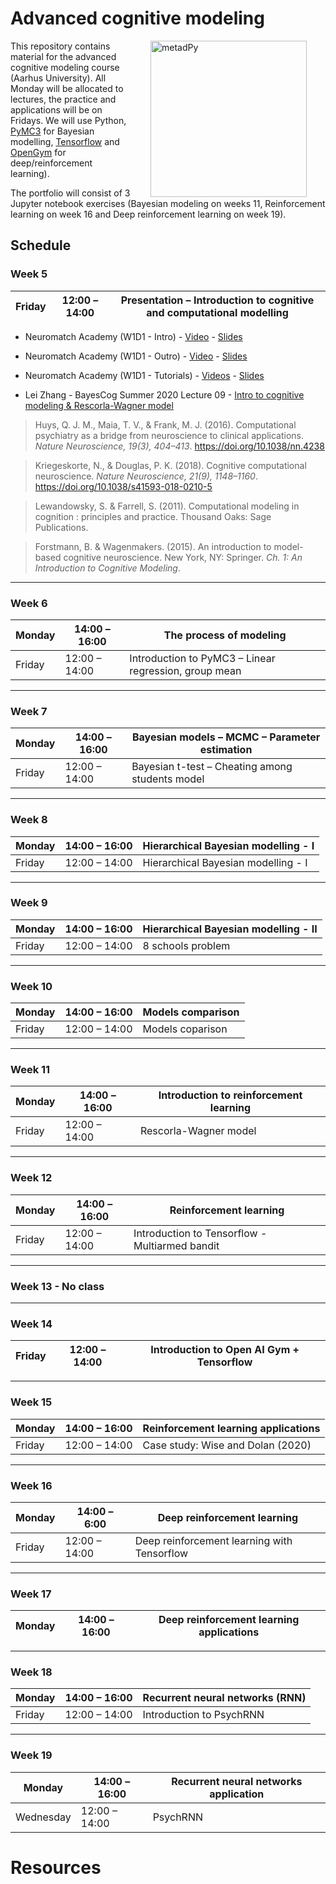 # Advanced cognitive modeling

<img src="https://github.com/LegrandNico/CognitiveModeling/raw/master/images/network.png" align="right" alt="metadPy" height="250" HSPACE=30>

This repository contains material for the advanced cognitive modeling course (Aarhus University). All Monday will be allocated to lectures, the practice and applications will be on Fridays. We will use Python, [PyMC3](https://docs.pymc.io/) for Bayesian modelling, [Tensorflow](https://www.tensorflow.org/) and [OpenGym](https://gym.openai.com/) for deep/reinforcement learning).

The portfolio will consist of 3 Jupyter notebook exercises (Bayesian modeling on weeks 11, Reinforcement learning on week 16 and Deep reinforcement learning on week 19).

## Schedule

### Week 5

| Friday | 12:00 – 14:00 | Presentation – Introduction to cognitive and computational modelling
| --- | ---| --- |

* Neuromatch Academy (W1D1 - Intro) - [Video](https://www.youtube.com/watch?v=KxldhMR5PxA) - [Slides](https://osf.io/rbx2a/?direct%26mode=render%26action=download%26mode=render)
* Neuromatch Academy (W1D1 - Outro) - [Video](https://www.youtube.com/watch?v=KZQXfQL1SH4) - [Slides](https://osf.io/9hkg2/?direct%26mode=render%26action=download%26mode=render)

* Neuromatch Academy (W1D1 - Tutorials) - [Videos](https://www.youtube.com/watch?v=KgqR_jbjMQg&list=PLkBQOLLbi18ObAiSOZ42YBwOQIKNvspeI) - [Slides](https://osf.io/6dxwe/?direct%26mode=render%26action=download%26mode=render)

* Lei Zhang - BayesCog Summer 2020 Lecture 09 - [Intro to cognitive modeling & Rescorla-Wagner model](https://youtu.be/tXFKYWx6c3k?list=PLfRTb2z8k2x9gNBypgMIj3oNLF8lqM44-)

>Huys, Q. J. M., Maia, T. V., & Frank, M. J. (2016). Computational psychiatry as a bridge from neuroscience to clinical applications. *Nature Neuroscience, 19(3), 404–413*. https://doi.org/10.1038/nn.4238

>Kriegeskorte, N., & Douglas, P. K. (2018). Cognitive computational neuroscience. *Nature Neuroscience, 21(9), 1148–1160*. https://doi.org/10.1038/s41593-018-0210-5 

>Lewandowsky, S. & Farrell, S. (2011). Computational modeling in cognition : principles and practice. Thousand Oaks: Sage Publications.

>Forstmann, B. & Wagenmakers. (2015). An introduction to model-based cognitive neuroscience. New York, NY: Springer. *Ch. 1: An Introduction to Cognitive Modeling*.

---

### Week 6

| Monday | 14:00 – 16:00 | The process of modeling
| --- | ---| --- |
| Friday | 12:00 – 14:00 | Introduction to PyMC3 – Linear regression, group mean

---

### Week 7

| Monday | 14:00 – 16:00 | Bayesian models – MCMC – Parameter estimation |
| --- | ---| --- |
| Friday | 12:00 – 14:00 | Bayesian t-test – Cheating among students model |

---

### Week 8
| Monday | 14:00 – 16:00 | Hierarchical Bayesian modelling - I |
| --- | ---| --- |
| Friday | 12:00 – 14:00 | Hierarchical Bayesian modelling - I |

---

### Week 9
| Monday | 14:00 – 16:00 | Hierarchical Bayesian modelling - II |
| --- | ---| --- |
| Friday | 12:00 – 14:00 | 8 schools problem |

---

### Week 10
| Monday | 14:00 – 16:00 | Models comparison |
| --- | ---| --- |
| Friday | 12:00 – 14:00 | Models coparison |

---

### Week 11
| Monday | 14:00 – 16:00 | Introduction to reinforcement learning |
| --- | ---| --- |
| Friday | 12:00 – 14:00 | Rescorla-Wagner model |

---

### Week 12
| Monday | 14:00 – 16:00 | Reinforcement learning |
| --- | ---| --- |
| Friday | 12:00 – 14:00 | Introduction to Tensorflow - Multiarmed bandit |

---

### Week 13 - No class

---

### Week 14
| Friday | 12:00 – 14:00 | Introduction to Open AI Gym + Tensorflow
| --- | ---| --- |

---

### Week 15
| Monday | 14:00 – 16:00 | Reinforcement learning applications |
| --- | ---| --- |
| Friday | 12:00 – 14:00 | Case study: Wise and Dolan (2020) |

---

### Week 16
|Monday | 14:00 – 6:00 | Deep reinforcement learning               
| --- | ---| --- |
|Friday | 12:00 – 14:00 | Deep reinforcement learning with Tensorflow               

---

### Week 17
| Monday | 14:00 – 16:00 | Deep reinforcement learning applications |
| --- | ---| --- |

---

### Week 18
| Monday | 14:00 – 16:00 | Recurrent neural networks (RNN)               
| --- | ---| --- |
| Friday | 12:00 – 14:00 | Introduction to PsychRNN               

---

### Week 19
| Monday | 14:00 – 16:00 | Recurrent neural networks application
| --- | ---| --- |
| Wednesday | 12:00 – 14:00 | PsychRNN
 
# Resources


